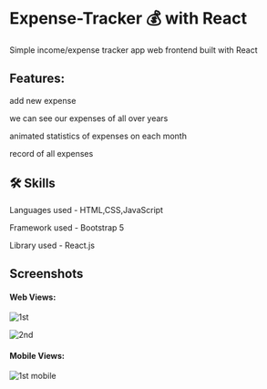 # Expense-Tracker 💰 with React

Simple income/expense tracker app web frontend built with React 

## Features:
add new expense

we can see our expenses of all over years

animated statistics of expenses on each month

record of all expenses




## 🛠 Skills
Languages used - HTML,CSS,JavaScript

Framework used - Bootstrap 5

Library used - React.js


## Screenshots

#### Web Views:
![1st](https://user-images.githubusercontent.com/75989377/150315121-ed795314-9b4b-4925-96f6-7c07f9ce93f5.jpg)

![2nd](https://user-images.githubusercontent.com/75989377/150315134-60b24add-23fd-463f-b01b-2d926406fe31.jpg)

#### Mobile Views:

![1st mobile](https://user-images.githubusercontent.com/75989377/150315147-d20c2733-18d1-42b8-aa6c-670d11f5e846.jpg)

